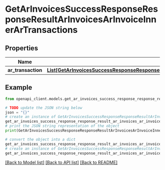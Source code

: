 # GetArInvoicesSuccessResponseResponseResultArInvoicesArInvoiceInnerArTransactions


## Properties

Name | Type | Description | Notes
------------ | ------------- | ------------- | -------------
**ar_transaction** | [**List[GetArInvoicesSuccessResponseResponseResultArInvoicesArInvoiceInnerArTransactionsArTransactionInner]**](GetArInvoicesSuccessResponseResponseResultArInvoicesArInvoiceInnerArTransactionsArTransactionInner.md) |  | 

## Example

```python
from openapi_client.models.get_ar_invoices_success_response_response_result_ar_invoices_ar_invoice_inner_ar_transactions import GetArInvoicesSuccessResponseResponseResultArInvoicesArInvoiceInnerArTransactions

# TODO update the JSON string below
json = "{}"
# create an instance of GetArInvoicesSuccessResponseResponseResultArInvoicesArInvoiceInnerArTransactions from a JSON string
get_ar_invoices_success_response_response_result_ar_invoices_ar_invoice_inner_ar_transactions_instance = GetArInvoicesSuccessResponseResponseResultArInvoicesArInvoiceInnerArTransactions.from_json(json)
# print the JSON string representation of the object
print(GetArInvoicesSuccessResponseResponseResultArInvoicesArInvoiceInnerArTransactions.to_json())

# convert the object into a dict
get_ar_invoices_success_response_response_result_ar_invoices_ar_invoice_inner_ar_transactions_dict = get_ar_invoices_success_response_response_result_ar_invoices_ar_invoice_inner_ar_transactions_instance.to_dict()
# create an instance of GetArInvoicesSuccessResponseResponseResultArInvoicesArInvoiceInnerArTransactions from a dict
get_ar_invoices_success_response_response_result_ar_invoices_ar_invoice_inner_ar_transactions_from_dict = GetArInvoicesSuccessResponseResponseResultArInvoicesArInvoiceInnerArTransactions.from_dict(get_ar_invoices_success_response_response_result_ar_invoices_ar_invoice_inner_ar_transactions_dict)
```
[[Back to Model list]](../README.md#documentation-for-models) [[Back to API list]](../README.md#documentation-for-api-endpoints) [[Back to README]](../README.md)


